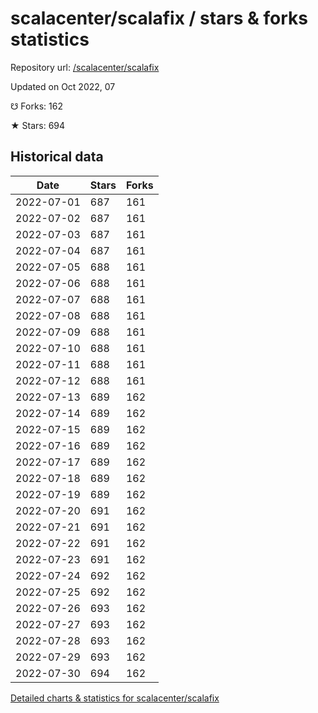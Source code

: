 # scalacenter/scalafix / stars & forks statistics

Repository url: [/scalacenter/scalafix](https://github.com/scalacenter/scalafix)

Updated on Oct 2022, 07

☋ Forks: 162

★ Stars: 694

## Historical data
| Date | Stars | Forks |
|------|-------|-------|
| 2022-07-01 | 687 | 161 | 
| 2022-07-02 | 687 | 161 | 
| 2022-07-03 | 687 | 161 | 
| 2022-07-04 | 687 | 161 | 
| 2022-07-05 | 688 | 161 | 
| 2022-07-06 | 688 | 161 | 
| 2022-07-07 | 688 | 161 | 
| 2022-07-08 | 688 | 161 | 
| 2022-07-09 | 688 | 161 | 
| 2022-07-10 | 688 | 161 | 
| 2022-07-11 | 688 | 161 | 
| 2022-07-12 | 688 | 161 | 
| 2022-07-13 | 689 | 162 | 
| 2022-07-14 | 689 | 162 | 
| 2022-07-15 | 689 | 162 | 
| 2022-07-16 | 689 | 162 | 
| 2022-07-17 | 689 | 162 | 
| 2022-07-18 | 689 | 162 | 
| 2022-07-19 | 689 | 162 | 
| 2022-07-20 | 691 | 162 | 
| 2022-07-21 | 691 | 162 | 
| 2022-07-22 | 691 | 162 | 
| 2022-07-23 | 691 | 162 | 
| 2022-07-24 | 692 | 162 | 
| 2022-07-25 | 692 | 162 | 
| 2022-07-26 | 693 | 162 | 
| 2022-07-27 | 693 | 162 | 
| 2022-07-28 | 693 | 162 | 
| 2022-07-29 | 693 | 162 | 
| 2022-07-30 | 694 | 162 | 


[Detailed charts & statistics for scalacenter/scalafix](https://reviewgithub.com/rep/scalacenter/scalafix)
